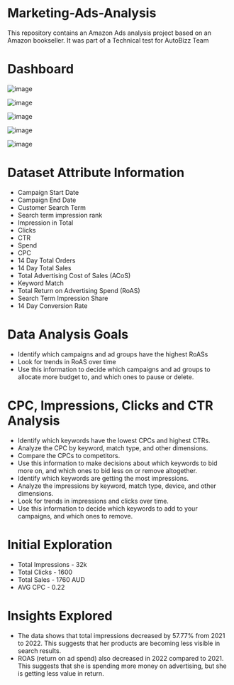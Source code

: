 # Marketing-Ads-Analysis
This repository contains an Amazon Ads analysis project based on an Amazon bookseller. It was part of a Technical test for AutoBizz Team

# Dashboard 

![image](https://github.com/mahiyan446/Marketing-Ads-Analysis/assets/138512359/3d3b9846-490e-487b-8344-201340c9f307)

![image](https://github.com/mahiyan446/Marketing-Ads-Analysis/assets/138512359/788bdddf-34b2-4746-aa61-507929f8094f)



![image](https://github.com/mahiyan446/Marketing-Ads-Analysis/assets/138512359/90649466-ce8d-434d-a04f-4d49dac04d0d)

![image](https://github.com/mahiyan446/Marketing-Ads-Analysis/assets/138512359/16102a4e-9459-4e68-b3e3-be940dfa8494)





![image](https://github.com/mahiyan446/Marketing-Ads-Analysis/assets/138512359/f5e21b90-8de4-4be9-818c-31fb61d0029a)



# Dataset Attribute Information
*	Campaign Start Date
*	Campaign End Date 
*	Customer Search Term
* Search term impression rank
*	Impression in Total
*	Clicks
*	CTR
*	Spend
*	CPC
*	14 Day Total Orders
*	14 Day Total Sales
*	Total Advertising Cost of Sales (ACoS)
*	Keyword Match
*	Total Return on Advertising Spend (RoAS)
*	Search Term Impression Share
*	14 Day Conversion Rate


# Data Analysis Goals
* Identify which campaigns and ad groups have the highest RoASs
* Look for trends in RoAS over time
* Use this information to decide which campaigns and ad groups to allocate more budget to, and which ones to pause or delete.

# CPC, Impressions, Clicks and CTR Analysis
* Identify which keywords have the lowest CPCs and highest CTRs.
* Analyze the CPC by keyword, match type, and other dimensions.
* Compare the CPCs to competitors.
* Use this information to make decisions about which keywords to bid more on, and which ones to bid less on or remove altogether.
* Identify which keywords are getting the most impressions.
* Analyze the impressions by keyword, match type, device, and other dimensions.
* Look for trends in impressions and clicks over time.
* Use this information to decide which keywords to add to your campaigns, and which ones to remove.

# Initial Exploration
* Total Impressions - 32k
* Total Clicks - 1600
* Total Sales - 1760 AUD
* AVG CPC - 0.22

# Insights Explored
* The data shows that total impressions decreased by 57.77% from 2021 to 2022. This suggests that her products are becoming less visible in search results.
* ROAS (return on ad spend) also decreased in 2022 compared to 2021. This suggests that she is spending more money on advertising, but she is getting less value in return.
  





